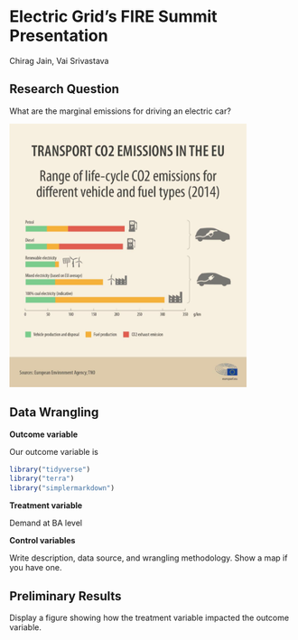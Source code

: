 # Electric Grid’s FIRE Summit Presentation
Chirag Jain, Vai Srivastava

## Research Question

What are the marginal emissions for driving an electric car?

<div fig-alt="Emissions from Cars, Gasoline vs Electric Vehicles">

[<img src="images/eu-lifetime-co2-infographic.jpg" width="420" />](https://web.archive.org/web/20201130165117/https://www.europarl.europa.eu/news/en/headlines/priorities/climate-change/20190313STO31218/co2-emissions-from-cars-facts-and-figures-infographics)

</div>

## Data Wrangling

**Outcome variable**

Our outcome variable is

``` r
library("tidyverse")
library("terra")
library("simplermarkdown")
```

**Treatment variable**

Demand at BA level

**Control variables**

Write description, data source, and wrangling methodology. Show a map if
you have one.

## Preliminary Results

Display a figure showing how the treatment variable impacted the outcome
variable.
